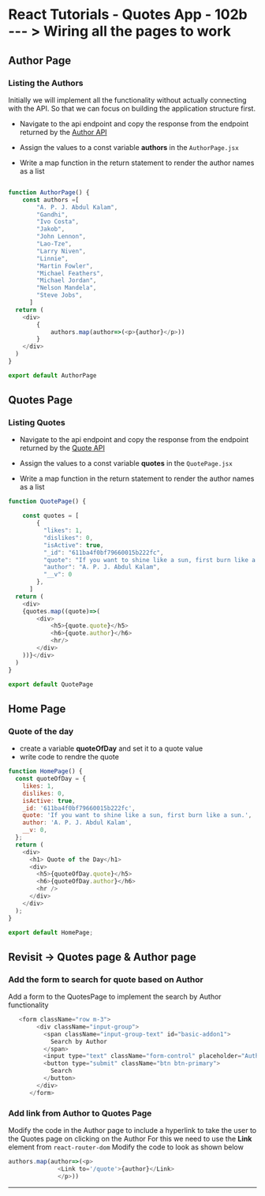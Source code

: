 # React Tutorials - Quotes App - 102b --- > Wiring all the pages to work

## Author Page

### Listing the Authors 

Initially we will implement all the functionality without actually connecting with the API. So that we can focus on building the application structure first. 

- Navigate to the api endpoint and copy the response from the endpoint returned by the [Author API](https://quote-api-app.herokuapp.com/author)

- Assign the values to a const variable **authors** in the `AuthorPage.jsx`
- Write a map function in the return statement to render the author names as a list


``` typescript

function AuthorPage() {
    const authors =[
        "A. P. J. Abdul Kalam",
        "Gandhi",
        "Ivo Costa",
        "Jakob",
        "John Lennon",
        "Lao-Tze",
        "Larry Niven",
        "Linnie",
        "Martin Fowler",
        "Michael Feathers",
        "Michael Jordan",
        "Nelson Mandela",
        "Steve Jobs",
      ]
  return (
    <div>
        {
            authors.map(author=>(<p>{author}</p>))
        }
    </div>
  )
}

export default AuthorPage
```

## Quotes Page

### Listing Quotes 

- Navigate to the api endpoint and copy the response from the endpoint returned by the [Quote API](https://quote-api-app.herokuapp.com/quote)

- Assign the values to a const variable **quotes** in the `QuotePage.jsx`
- Write a map function in the return statement to render the author names as a list

``` javascript
function QuotePage() {

    const quotes = [
        {
          "likes": 1,
          "dislikes": 0,
          "isActive": true,
          "_id": "611ba4f0bf79660015b222fc",
          "quote": "If you want to shine like a sun, first burn like a sun.",
          "author": "A. P. J. Abdul Kalam",
          "__v": 0
        },
      ]
  return (
    <div>
    {quotes.map((quote)=>(
        <div>
            <h5>{quote.quote}</h5>  
            <h6>{quote.author}</h6> 
            <hr/>
        </div>
    ))}</div>
  )
}

export default QuotePage
```


## Home Page

### Quote of the day

- create a variable **quoteOfDay** and set it to a quote value
- write code to rendre the quote


``` javascript
function HomePage() {
  const quoteOfDay = {
    likes: 1,
    dislikes: 0,
    isActive: true,
    _id: '611ba4f0bf79660015b222fc',
    quote: 'If you want to shine like a sun, first burn like a sun.',
    author: 'A. P. J. Abdul Kalam',
    __v: 0,
  };
  return (
    <div>
      <h1> Quote of the Day</h1>
      <div>
        <h5>{quoteOfDay.quote}</h5>
        <h6>{quoteOfDay.author}</h6>
        <hr />
      </div>
    </div>
  );
}

export default HomePage;

```

##  Revisit  -> Quotes page & Author page

### Add the form to search for quote based on Author

Add a form to the QuotesPage to implement the search by Author functionality


``` javascript
   <form className="row m-3">
        <div className="input-group">
          <span className="input-group-text" id="basic-addon1">
            Search by Author
          </span>
          <input type="text" className="form-control" placeholder="Author Name" />
          <button type="submit" className="btn btn-primary">
            Search
          </button>
        </div>
      </form>
```

### Add link from Author to Quotes Page

Modify the code in the Author page to include a hyperlink to take the user to the Quotes page on clicking on the Author
For this we need to use the **Link** element from `react-router-dom`
Modify the code to look as shown below

``` javascript 
authors.map(author=>(<p>
              <Link to='/quote'>{author}</Link>
              </p>))
```
<hr/>
